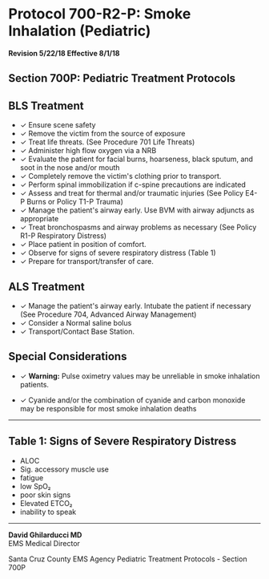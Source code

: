 # Protocol 700-R2-P: Smoke Inhalation (Pediatric)

**Revision 5/22/18 Effective 8/1/18**

## Section 700P: Pediatric Treatment Protocols

## BLS Treatment

- ✓ Ensure scene safety
- ✓ Remove the victim from the source of exposure
- ✓ Treat life threats. (See Procedure 701 Life Threats)
- ✓ Administer high flow oxygen via a NRB
- ✓ Evaluate the patient for facial burns, hoarseness, black sputum, and soot in the nose and/or mouth
- ✓ Completely remove the victim's clothing prior to transport.
- ✓ Perform spinal immobilization if c-spine precautions are indicated
- ✓ Assess and treat for thermal and/or traumatic injuries (See Policy E4-P Burns or Policy T1-P Trauma)
- ✓ Manage the patient's airway early. Use BVM with airway adjuncts as appropriate
- ✓ Treat bronchospasms and airway problems as necessary (See Policy R1-P Respiratory Distress)
- ✓ Place patient in position of comfort.
- ✓ Observe for signs of severe respiratory distress (Table 1)
- ✓ Prepare for transport/transfer of care.

## ALS Treatment

- ✓ Manage the patient's airway early. Intubate the patient if necessary (See Procedure 704, Advanced Airway Management)
- ✓ Consider a Normal saline bolus
- ✓ Transport/Contact Base Station.

## Special Considerations

- ✓ **Warning:** Pulse oximetry values may be unreliable in smoke inhalation patients.

- ✓ Cyanide and/or the combination of cyanide and carbon monoxide may be responsible for most smoke inhalation deaths

---

## Table 1: Signs of Severe Respiratory Distress

- ALOC
- Sig. accessory muscle use
- fatigue
- low SpO₂
- poor skin signs
- Elevated ETCO₂
- inability to speak

---

**David Ghilarducci MD**  
EMS Medical Director

Santa Cruz County EMS Agency Pediatric Treatment Protocols - Section 700P

